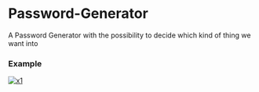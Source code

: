 # Password-Generator

A Password Generator with the possibility to decide which kind of thing we want into

<h3>Example</h3>
<a href='https://postimg.cc/xNgfs5WG' target='_blank'><img src='https://i.postimg.cc/xNgfs5WG/x1.jpg' border='0' alt='x1'/></a>
